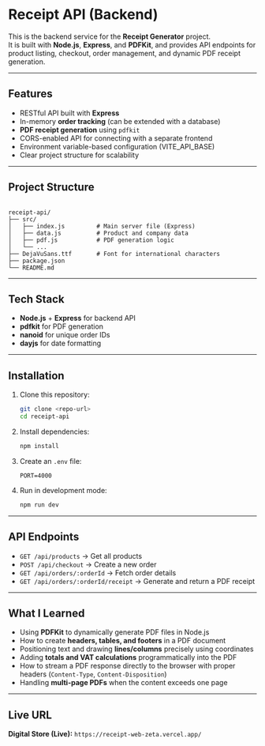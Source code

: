 # Receipt API (Backend)

This is the backend service for the **Receipt Generator** project.  
It is built with **Node.js**, **Express**, and **PDFKit**, and provides API endpoints for product listing, checkout, order management, and dynamic PDF receipt generation.

---

## Features
- RESTful API built with **Express**
- In-memory **order tracking** (can be extended with a database)
- **PDF receipt generation** using `pdfkit`
- CORS-enabled API for connecting with a separate frontend
- Environment variable-based configuration (VITE_API_BASE)
- Clear project structure for scalability

---

## Project Structure
```

receipt-api/
├── src/
│   ├── index.js         # Main server file (Express)
│   ├── data.js          # Product and company data
│   ├── pdf.js           # PDF generation logic
│   └── ...
├── DejaVuSans.ttf       # Font for international characters
├── package.json
└── README.md

````

---

## Tech Stack
- **Node.js** + **Express** for backend API
- **pdfkit** for PDF generation
- **nanoid** for unique order IDs
- **dayjs** for date formatting

---

## Installation
1. Clone this repository:
   ```bash
   git clone <repo-url>
   cd receipt-api


2. Install dependencies:

   ```bash
   npm install
   ```
3. Create an `.env` file:

   ```
   PORT=4000
   ```
4. Run in development mode:

   ```bash
   npm run dev
   ```

---

## API Endpoints

* `GET /api/products` → Get all products
* `POST /api/checkout` → Create a new order
* `GET /api/orders/:orderId` → Fetch order details
* `GET /api/orders/:orderId/receipt` → Generate and return a PDF receipt

---

## What I Learned


- Using **PDFKit** to dynamically generate PDF files in Node.js  
- How to create **headers, tables, and footers** in a PDF document 
- Positioning text and drawing **lines/columns** precisely using coordinates  
- Adding **totals and VAT calculations** programmatically into the PDF  
- How to stream a PDF response directly to the browser with proper headers (`Content-Type`, `Content-Disposition`)  
- Handling **multi-page PDFs** when the content exceeds one page  


---

## Live URL

**Digital Store (Live):** `https://receipt-web-zeta.vercel.app/`
